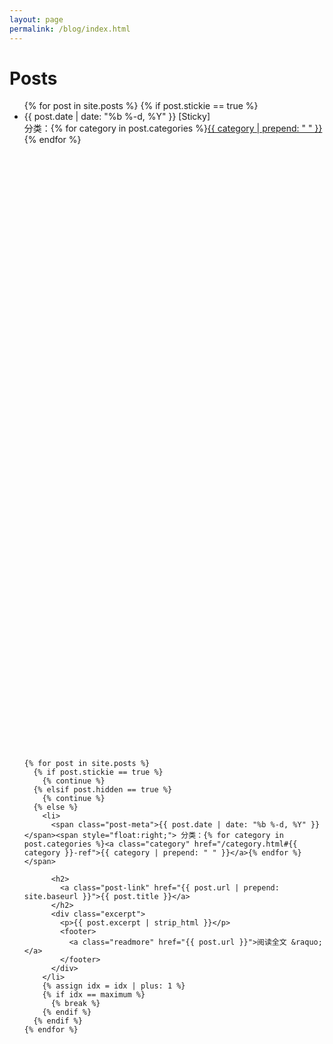 ```yaml
---
layout: page
permalink: /blog/index.html
---
```


<div class="home">

  <h1 class="page-heading">Posts</h1>

  <ul class="post-list">
<!-- This loops through the site posts for sticky -->
    {% for post in site.posts %}
      {% if post.stickie == true %}
        <li>
          <span class="post-meta">{{ post.date | date: "%b %-d, %Y" }} [Sticky]</span><span style="float:right;"> 分类：{% for category in post.categories %}<a class="category" href="/category.html#{{ category }}-ref">{{ category | prepend: " " }}</a>{% endfor %}</span>

          <h2>
            <a class="post-link" href="{{ post.url | prepend: site.baseurl }}">{{ post.title }}</a>
          </h2>
          <div class="excerpt">
            <p>{{ post.excerpt | strip_html }}</p>
            <footer>
              <a class="readmore" href="{{ post.url }}">阅读全文 &raquo;</a>
            </footer>
          </div>
        </li>
      {% endif %}
    {% endfor %}
    {% assign idx = 0 %}{% assign maximum = 7 %}
<!-- This loops through the site posts -->
    {% for post in site.posts %}
      {% if post.stickie == true %}
        {% continue %}
      {% elsif post.hidden == true %}
        {% continue %}
      {% else %}
        <li>
          <span class="post-meta">{{ post.date | date: "%b %-d, %Y" }}</span><span style="float:right;"> 分类：{% for category in post.categories %}<a class="category" href="/category.html#{{ category }}-ref">{{ category | prepend: " " }}</a>{% endfor %}</span>

          <h2>
            <a class="post-link" href="{{ post.url | prepend: site.baseurl }}">{{ post.title }}</a>
          </h2>
          <div class="excerpt">
            <p>{{ post.excerpt | strip_html }}</p>
            <footer>
              <a class="readmore" href="{{ post.url }}">阅读全文 &raquo;</a>
            </footer>
          </div>
        </li>
        {% assign idx = idx | plus: 1 %}
        {% if idx == maximum %}
          {% break %}
        {% endif %}
      {% endif %}
    {% endfor %}
  </ul>

</div>

